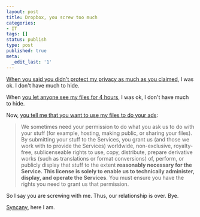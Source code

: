 ```yaml
---
layout: post
title: Dropbox, you screw too much
categories:
- IT
tags: []
status: publish
type: post
published: true
meta:
  _edit_last: '1'
---
```

<a title="Dropbox not as protective as promised" href="http://blog.dropbox.com/?p=735">When you said you didn't protect my privacy as much as you claimed</a>, I was ok. I don't have much to hide.

When <a title="Dropbox's authentificaton failure" href="http://blog.dropbox.com/?p=821">you let anyone see my files for 4 hours</a>, I was ok, I don't have much to hide.

Now, <a title="Dropbox wants to use your files for its ads" href="http://blog.dropbox.com/?p=846">you tell me that you want to use my files to do your ads</a>:
<blockquote>We sometimes need your permission to do what you ask us to do with your stuff (for example, hosting, making public, or sharing your files). By submitting your stuff to the Services, you grant us (and those we work with to provide the Services) worldwide, non-exclusive, royalty-free, sublicenseable rights to use, copy, distribute, prepare derivative works (such as translations or format conversions) of, perform, or publicly display that stuff to the extent <strong>reasonably necessary for the Service. This license is solely to enable us to technically administer, display, and operate the Services</strong>. You must ensure you have the rights you need to grant us that permission.</blockquote>
So I say you are screwing with me. Thus, our relationship is over. Bye.

<a title="Syncany, Open-source file synchronisation" href="http://www.syncany.org/">Syncany</a>, here I am.